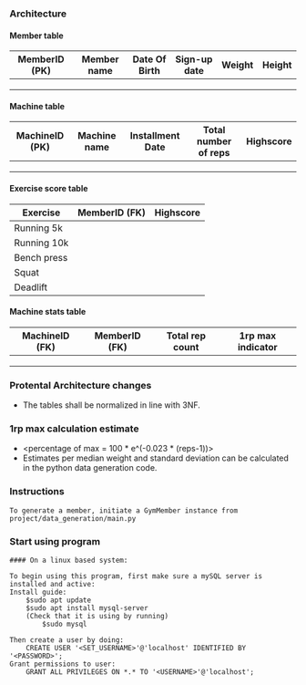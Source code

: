 ### Architecture


#### Member table
|MemberID (PK)|Member name|Date Of Birth|Sign-up date|Weight|Height|
|---|---|---|---|---|---|
|   |   |   |   |   |   |
|   |   |   |   |   |   |
|   |   |   |   |   |   |

#### Machine table
|MachineID (PK)|Machine name|Installment Date|Total number of reps|Highscore|
|---|---|---|---|---|
|   |   |   |   |   |
|   |   |   |   |   |
|   |   |   |   |   |

#### Exercise score table
|Exercise|MemberID (FK)|Highscore|
|---|---|---|
|Running 5k|   |   |
|Running 10k|   |   |
|Bench press|   |   |
|Squat|   |   |
|Deadlift|   |   |


#### Machine stats table
|MachineID (FK)|MemberID (FK)|Total rep count|1rp max indicator|
|---|---|---|---|
|   |   |   |   |
|   |   |   |   |
|   |   |   |   |

### Protental Architecture changes

 - The tables shall be normalized in line with 3NF.


### 1rp max calculation estimate
 - <percentage of max = 100 * e^(-0.023 * (reps-1))>
 - Estimates per median weight and standard deviation can be calculated in the python data generation code.

### Instructions
    To generate a member, initiate a GymMember instance from project/data_generation/main.py


### Start using program
    #### On a linux based system:

    To begin using this program, first make sure a mySQL server is installed and active:
    Install guide:
        $sudo apt update
        $sudo apt install mysql-server
        (Check that it is using by running)
            $sudo mysql

    Then create a user by doing:
        CREATE USER '<SET_USERNAME>'@'localhost' IDENTIFIED BY '<PASSWORD>';
    Grant permissions to user:
        GRANT ALL PRIVILEGES ON *.* TO '<USERNAME>'@'localhost';
